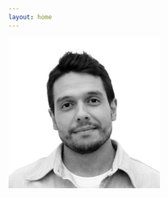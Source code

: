 ```yaml
---
layout: home
---
```

![José Luis Arruti Lozano's portrait](/assets/images/arrutime.jpg "José Luis Arruti Lozano")